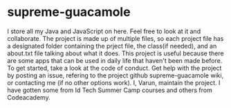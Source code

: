 # supreme-guacamole
I store all my Java and JavaScript on here. Feel free to look at it and collaborate. The project is made up of multiple files, so each project file has a designated folder containing the prject file, the class(if needed), and an about.txt file talking about what it does.
This project is useful because there are some apps that can be used in daily life that haven't been made before. 
To get started, take a look at the code of conduct.
Get help with the project by posting an issue, refering to the project github supreme-guacamole wiki, or contacting me (if no other options work).
I, Varun, maintain the project. I have gotten some from Id Tech Summer Camp courses and others from Codeacademy. 

